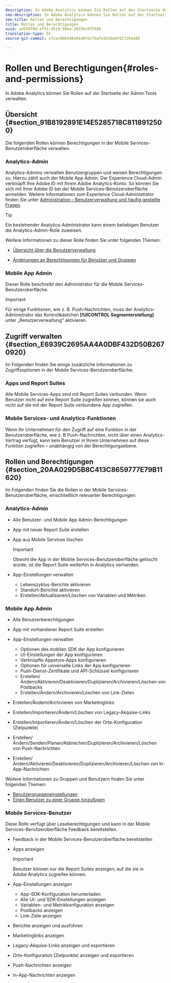 ```yaml
---
description: In Adobe Analytics können Sie Rollen auf der Startseite der Admin Tools verwalten.
seo-description: In Adobe Analytics können Sie Rollen auf der Startseite der Admin Tools verwalten.
seo-title: Rollen und Berechtigungen
title: Rollen und Berechtigungen
uuid: ad350f8d-ef51-4519-98aa-3025bc0f5588
translation-type: ht
source-git-commit: c7cac006340e01d0fd1f6afe3419e6fd17294a98

---
```



# Rollen und Berechtigungen{#roles-and-permissions}

In Adobe Analytics können Sie Rollen auf der Startseite der Admin Tools verwalten.

## Übersicht {#section_91B8192891E14E5285718C8118912500}

Die folgenden Rollen können Berechtigungen in der Mobile Services-Benutzeroberfläche verwalten:

### Analytics-Admin

Analytics-Admins verwalten Benutzergruppen und weisen Berechtigungen zu. Hierzu zählt auch der Mobile App Admin. Der Experience Cloud-Admin verknüpft Ihre Adobe ID mit Ihrem Adobe Analytics-Konto. So können Sie sich mit Ihrer Adobe ID bei der Mobile Services-Benutzeroberfläche anmelden. Weitere Informationen zum Experience Cloud-Administrator finden Sie unter [Administration – Benutzerverwaltung und häufig gestellte Fragen](https://docs.adobe.com/content/help/de-DE/core-services/interface/manage-users-and-products/admin-getting-started.html).

>[!TIP]
>
>Ein bestehender Analytics-Administrator kann einem beliebigen Benutzer die Analytics-Admin-Rolle zuweisen.

Weitere Informationen zu dieser Rolle finden Sie unter folgenden Themen:

* [Übersicht über die Benutzerverwaltung](https://docs.adobe.com/content/help/de-DE/analytics/admin/user-product-management/user-management/users.html)

* [Änderungen an Berechtigungen für Benutzer und Gruppen](https://docs.adobe.com/content/help/de-DE/analytics/admin/user-product-management/user-management/permissions-changes.html)

### Mobile App Admin

Dieser Rolle beschreibt den Administrator für die Mobile Services-Benutzeroberfläche.

>[!IMPORTANT]
>
>Für einige Funktionen, wie z. B. Push-Nachrichten, muss der Analytics-Administrator das Kontrollkästchen **[!UICONTROL Segmenterstellung]** unter „Benutzerverwaltung“ aktivieren.

## Zugriff verwalten {#section_E6939C2695AA4A0DBF432D50B2670920}

Im Folgenden finden Sie einige zusätzliche Informationen zu Zugriffsoptionen in der Mobile Services-Benutzeroberfläche:

### Apps und Report Suites

Alle Mobile Services-Apps sind mit Report Suites verbunden. Wenn Benutzer nicht auf eine Report Suite zugreifen können, können sie auch nicht auf die mit der Report Suite verbundene App zugreifen.

### Mobile Services- und Analytics-Funktionen

Wenn Ihr Unternehmen für den Zugriff auf eine Funktion in der Benutzeroberfläche, wie z. B Push-Nachrichten, nicht über einen Analytics-Vertrag verfügt, kann kein Benutzer in Ihrem Unternehmen auf diese Funktion zugreifen – unabhängig von der Berechtigungsebene.

## Rollen und Berechtigungen {#section_20AA029D5B8C413C8659777E79B11620}

Im Folgenden finden Sie die Rollen in der Mobile Services-Benutzeroberfläche, einschließlich relevanter Berechtigungen:

### Analytics-Admin

* Alle Benutzer- und Mobile App Admin-Berechtigungen
* App mit neuer Report Suite erstellen
* App aus Mobile Services löschen

   >[!IMPORTANT]
   >
   >Obwohl die App in der Mobile Services-Benutzeroberfläche gelöscht wurde, ist die Report Suite weiterhin in Analytics vorhanden.

* App-Einstellungen verwalten

   * Lebenszyklus-Berichte aktivieren
   * Standort-Berichte aktivieren
   * Erstellen/Aktualisieren/Löschen von Variablen und Metriken

### Mobile App Admin

* Alle Benutzerberechtigungen
* App mit vorhandener Report Suite erstellen
* App-Einstellungen verwalten

   * Optionen des mobilen SDK der App konfigurieren
   * UI-Einstellungen der App konfigurieren
   * Verknüpfte Appstore-Apps konfigurieren
   * Optionen für universelle Links der App konfigurieren
   * Push-Dienst-Zertifikate und API-Schlüssel konfigurieren
   * Erstellen/Ändern/Aktivieren/Deaktivieren/Duplizieren/Archivieren/Löschen von Postbacks
   * Erstellen/Ändern/Archivieren/Löschen von Link-Zielen

* Erstellen/Ändern/Archivieren von Marketinglinks
* Erstellen/Importieren/Ändern/Löschen von Legacy-Akquise-Links
* Erstellen/Importieren/Ändern/Löschen der Orte-Konfiguration (Zielpunkte)
* Erstellen/Ändern/Senden/Planen/Abbrechen/Duplizieren/Archivieren/Löschen von Push-Nachrichten
* Erstellen/Ändern/Aktivieren/Deaktivieren/Duplizieren/Archivieren/Löschen von In-App-Nachrichten

Weitere Informationen zu Gruppen und Benutzern finden Sie unter folgenden Themen:

* [Benutzergruppeneinstellungen](https://docs.adobe.com/content/help/de-DE/analytics/admin/user-product-management/user-groups/groups.html)
* [Einen Benutzer zu einer Gruppe hinzufügen](https://docs.adobe.com/content/help/de-DE/analytics/admin/user-product-management/user-management/t-add-user-to-group.html)

### Mobile Services-Benutzer

Diese Rolle verfügt über Leseberechtigungen und kann in der Mobile Services-Benutzeroberfläche Feedback bereitstellen.

* Feedback in der Mobile Services-Benutzeroberfläche bereitstellen
* Apps anzeigen

   >[!IMPORTANT]
   >
   >Benutzer können nur die Report Suites anzeigen, auf die sie in Adobe Analytics zugreifen können.

* App-Einstellungen anzeigen

   * App-SDK-Konfiguration herunterladen
   * Alle UI- und SDK-Einstellungen anzeigen
   * Variablen- und Metrikkonfiguration anzeigen
   * Postbacks anzeigen
   * Link-Ziele anzeigen

* Berichte anzeigen und ausführen
* Marketinglinks anzeigen
* Legacy-Akquise-Links anzeigen und exportieren
* Orte-Konfiguration (Zielpunkte) anzeigen und exportieren
* Push-Nachrichten anzeigen
* In-App-Nachrichten anzeigen
